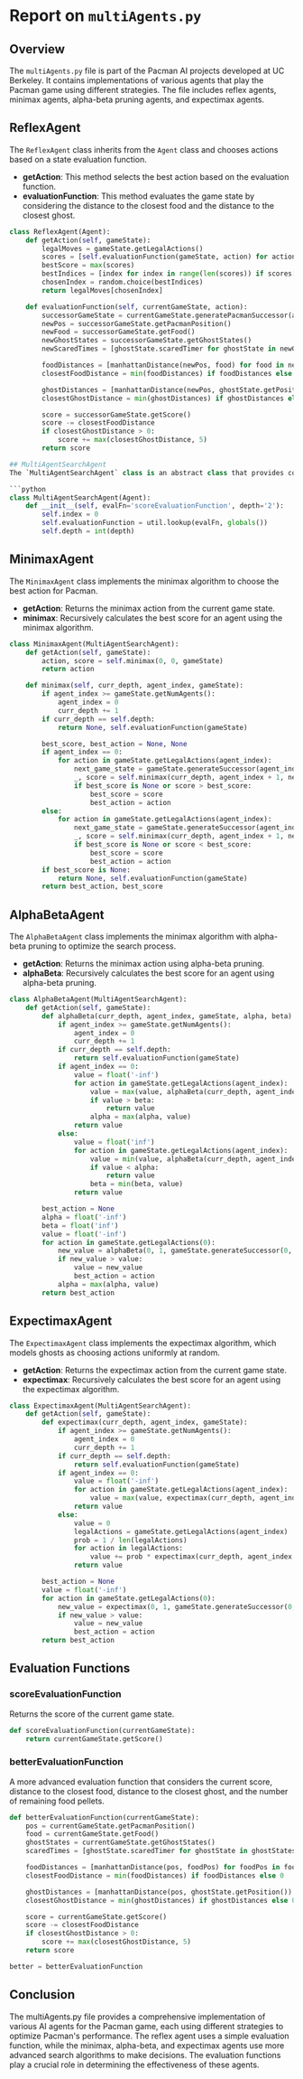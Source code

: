 # Report on `multiAgents.py`

## Overview
The `multiAgents.py` file is part of the Pacman AI projects developed at UC Berkeley. It contains implementations of various agents that play the Pacman game using different strategies. The file includes reflex agents, minimax agents, alpha-beta pruning agents, and expectimax agents.

## ReflexAgent
The `ReflexAgent` class inherits from the `Agent` class and chooses actions based on a state evaluation function.

- **getAction**: This method selects the best action based on the evaluation function.
- **evaluationFunction**: This method evaluates the game state by considering the distance to the closest food and the distance to the closest ghost.

```python
class ReflexAgent(Agent):
    def getAction(self, gameState):
        legalMoves = gameState.getLegalActions()
        scores = [self.evaluationFunction(gameState, action) for action in legalMoves]
        bestScore = max(scores)
        bestIndices = [index for index in range(len(scores)) if scores[index] == bestScore]
        chosenIndex = random.choice(bestIndices)
        return legalMoves[chosenIndex]

    def evaluationFunction(self, currentGameState, action):
        successorGameState = currentGameState.generatePacmanSuccessor(action)
        newPos = successorGameState.getPacmanPosition()
        newFood = successorGameState.getFood()
        newGhostStates = successorGameState.getGhostStates()
        newScaredTimes = [ghostState.scaredTimer for ghostState in newGhostStates]

        foodDistances = [manhattanDistance(newPos, food) for food in newFood.asList()]
        closestFoodDistance = min(foodDistances) if foodDistances else 0

        ghostDistances = [manhattanDistance(newPos, ghostState.getPosition()) for ghostState in newGhostStates]
        closestGhostDistance = min(ghostDistances) if ghostDistances else 0

        score = successorGameState.getScore()
        score -= closestFoodDistance
        if closestGhostDistance > 0:
            score += max(closestGhostDistance, 5)
        return score

## MultiAgentSearchAgent
The `MultiAgentSearchAgent` class is an abstract class that provides common elements for multi-agent searchers like Minimax, AlphaBeta, and Expectimax agents.

```python
class MultiAgentSearchAgent(Agent):
    def __init__(self, evalFn='scoreEvaluationFunction', depth='2'):
        self.index = 0
        self.evaluationFunction = util.lookup(evalFn, globals())
        self.depth = int(depth)
```

## MinimaxAgent
The `MinimaxAgent` class implements the minimax algorithm to choose the best action for Pacman.

- **getAction**: Returns the minimax action from the current game state.
- **minimax**: Recursively calculates the best score for an agent using the minimax algorithm.

```python
class MinimaxAgent(MultiAgentSearchAgent):
    def getAction(self, gameState):
        action, score = self.minimax(0, 0, gameState)
        return action

    def minimax(self, curr_depth, agent_index, gameState):
        if agent_index >= gameState.getNumAgents():
            agent_index = 0
            curr_depth += 1
        if curr_depth == self.depth:
            return None, self.evaluationFunction(gameState)

        best_score, best_action = None, None
        if agent_index == 0:
            for action in gameState.getLegalActions(agent_index):
                next_game_state = gameState.generateSuccessor(agent_index, action)
                _, score = self.minimax(curr_depth, agent_index + 1, next_game_state)
                if best_score is None or score > best_score:
                    best_score = score
                    best_action = action
        else:
            for action in gameState.getLegalActions(agent_index):
                next_game_state = gameState.generateSuccessor(agent_index, action)
                _, score = self.minimax(curr_depth, agent_index + 1, next_game_state)
                if best_score is None or score < best_score:
                    best_score = score
                    best_action = action
        if best_score is None:
            return None, self.evaluationFunction(gameState)
        return best_action, best_score
```

## AlphaBetaAgent
The `AlphaBetaAgent` class implements the minimax algorithm with alpha-beta pruning to optimize the search process.

- **getAction**: Returns the minimax action using alpha-beta pruning.
- **alphaBeta**: Recursively calculates the best score for an agent using alpha-beta pruning.

```python
class AlphaBetaAgent(MultiAgentSearchAgent):
    def getAction(self, gameState):
        def alphaBeta(curr_depth, agent_index, gameState, alpha, beta):
            if agent_index >= gameState.getNumAgents():
                agent_index = 0
                curr_depth += 1
            if curr_depth == self.depth:
                return self.evaluationFunction(gameState)
            if agent_index == 0:
                value = float('-inf')
                for action in gameState.getLegalActions(agent_index):
                    value = max(value, alphaBeta(curr_depth, agent_index + 1, gameState.generateSuccessor(agent_index, action), alpha, beta))
                    if value > beta:
                        return value
                    alpha = max(alpha, value)
                return value
            else:
                value = float('inf')
                for action in gameState.getLegalActions(agent_index):
                    value = min(value, alphaBeta(curr_depth, agent_index + 1, gameState.generateSuccessor(agent_index, action), alpha, beta))
                    if value < alpha:
                        return value
                    beta = min(beta, value)
                return value

        best_action = None
        alpha = float('-inf')
        beta = float('inf')
        value = float('-inf')
        for action in gameState.getLegalActions(0):
            new_value = alphaBeta(0, 1, gameState.generateSuccessor(0, action), alpha, beta)
            if new_value > value:
                value = new_value
                best_action = action
            alpha = max(alpha, value)
        return best_action
```

## ExpectimaxAgent
The `ExpectimaxAgent` class implements the expectimax algorithm, which models ghosts as choosing actions uniformly at random.

- **getAction**: Returns the expectimax action from the current game state.
- **expectimax**: Recursively calculates the best score for an agent using the expectimax algorithm.

```python
class ExpectimaxAgent(MultiAgentSearchAgent):
    def getAction(self, gameState):
        def expectimax(curr_depth, agent_index, gameState):
            if agent_index >= gameState.getNumAgents():
                agent_index = 0
                curr_depth += 1
            if curr_depth == self.depth:
                return self.evaluationFunction(gameState)
            if agent_index == 0:
                value = float('-inf')
                for action in gameState.getLegalActions(agent_index):
                    value = max(value, expectimax(curr_depth, agent_index + 1, gameState.generateSuccessor(agent_index, action)))
                return value
            else:
                value = 0
                legalActions = gameState.getLegalActions(agent_index)
                prob = 1 / len(legalActions)
                for action in legalActions:
                    value += prob * expectimax(curr_depth, agent_index + 1, gameState.generateSuccessor(agent_index, action))
                return value

        best_action = None
        value = float('-inf')
        for action in gameState.getLegalActions(0):
            new_value = expectimax(0, 1, gameState.generateSuccessor(0, action))
            if new_value > value:
                value = new_value
                best_action = action
        return best_action
```

## Evaluation Functions

### scoreEvaluationFunction
Returns the score of the current game state.

```python
def scoreEvaluationFunction(currentGameState):
    return currentGameState.getScore()
```

### betterEvaluationFunction
A more advanced evaluation function that considers the current score, distance to the closest food, distance to the closest ghost, and the number of remaining food pellets.

```python
def betterEvaluationFunction(currentGameState):
    pos = currentGameState.getPacmanPosition()
    food = currentGameState.getFood()
    ghostStates = currentGameState.getGhostStates()
    scaredTimes = [ghostState.scaredTimer for ghostState in ghostStates]

    foodDistances = [manhattanDistance(pos, foodPos) for foodPos in food.asList()]
    closestFoodDistance = min(foodDistances) if foodDistances else 0

    ghostDistances = [manhattanDistance(pos, ghostState.getPosition()) for ghostState in ghostStates]
    closestGhostDistance = min(ghostDistances) if ghostDistances else 0

    score = currentGameState.getScore()
    score -= closestFoodDistance
    if closestGhostDistance > 0:
        score += max(closestGhostDistance, 5)
    return score

better = betterEvaluationFunction
```

## Conclusion

The multiAgents.py file provides a comprehensive implementation of various AI agents for the Pacman game, each using different strategies to optimize Pacman's performance. The reflex agent uses a simple evaluation function, while the minimax, alpha-beta, and expectimax agents use more advanced search algorithms to make decisions. The evaluation functions play a crucial role in determining the effectiveness of these agents.
